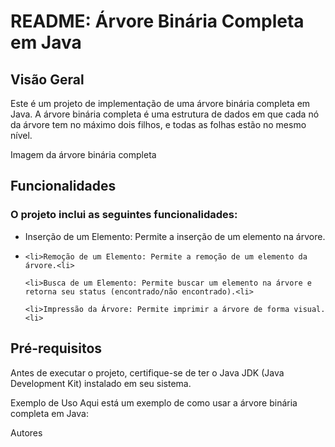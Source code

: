 <h1>README: Árvore Binária Completa em Java</h1>
<h2>Visão Geral</h2>
<p>Este é um projeto de implementação de uma árvore binária completa em Java. A árvore binária completa é uma estrutura de dados em que cada nó da árvore tem no máximo dois filhos, e todas as folhas estão no mesmo nível.</p>

Imagem da árvore binária completa

<h2>Funcionalidades</h2>
<h3>O projeto inclui as seguintes funcionalidades:</h3>
<ul>
    <li>Inserção de um Elemento: Permite a inserção de um elemento na árvore.<li>

    <li>Remoção de um Elemento: Permite a remoção de um elemento da árvore.<li>

    <li>Busca de um Elemento: Permite buscar um elemento na árvore e retorna seu status (encontrado/não encontrado).<li>

    <li>Impressão da Árvore: Permite imprimir a árvore de forma visual.<li>
</ul>

<h2>Pré-requisitos</h2>
<p>Antes de executar o projeto, certifique-se de ter o Java JDK (Java Development Kit) instalado em seu sistema.</p>

Exemplo de Uso
Aqui está um exemplo de como usar a árvore binária completa em Java:

Autores